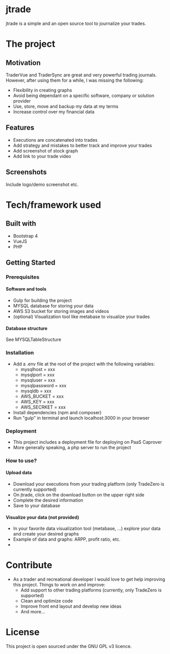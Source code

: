 # jtrade
jtrade is a simple and an open source tool to journalize your trades.

# The project
## Motivation
TraderVue and TraderSync are great and very powerful trading journals. However, after using them for a while, I was missing the following:
- Flexibility in creating graphs 
- Avoid being dependant on a specific software, company or solution provider
- Use, store, move and backup my data at my terms 
- Increase control over my financial data 

## Features
- Executions are concatenated into trades
- Add strategy and mistakes to better track and improve your trades
- Add screenshot of stock graph
- Add link to your trade video 

## Screenshots

Include logo/demo screenshot etc.

# Tech/framework used

## Built with
- Bootstrap 4 
- VueJS
- PHP


## Getting Started

### Prerequisites
#### Software and tools
- Gulp for building the project
- MYSQL database for storing your data
- AWS S3 bucket for storing images and videos
- (optional) Visualization tool like metabase to visualize your trades

#### Database structure
See MYSQLTableStructure

### Installation
- Add a .env file at the root of the project with the following variables:
	- mysqlhost = xxx
	- mysqlport = xxx
	- mysqluser = xxx
	- mysqlpassword = xxx
	- mysqldb = xxx
	- AWS_BUCKET = xxx
	- AWS_KEY = xxx
	- AWS_SECRKET = xxx
- Install dependencies (npm and composer)
- Run "gulp" in terminal and launch localhost:3000 in your browser

### Deployment
- This project includes a deployment file for deploying on PaaS Caprover
- More generally speaking, a php server to run the project

### How to use?
#### Upload data
- Download your executions from your trading platform (only TradeZero is currently supported)
- On jtrade, click on the download button on the upper right side
- Complete the desired information 
- Save to your database

#### Visualize your data (not provided)
- In your favorite data visualization tool (metabase, ...) explore your data and create your desired graphs
- Example of data and graphs: ARPP, profit ratio, etc.
- 

# Contribute
- As a trader and recreational developer I would love to get help improving this project. Things to work on and improve:
	- Add support to other trading platforms (currently, only TradeZero is supported)  
	- Clean and optimize code
	- Improve front end layout and develop new ideas 
	- And more...

# License
This project is open sourced under the GNU GPL v3 licence.
